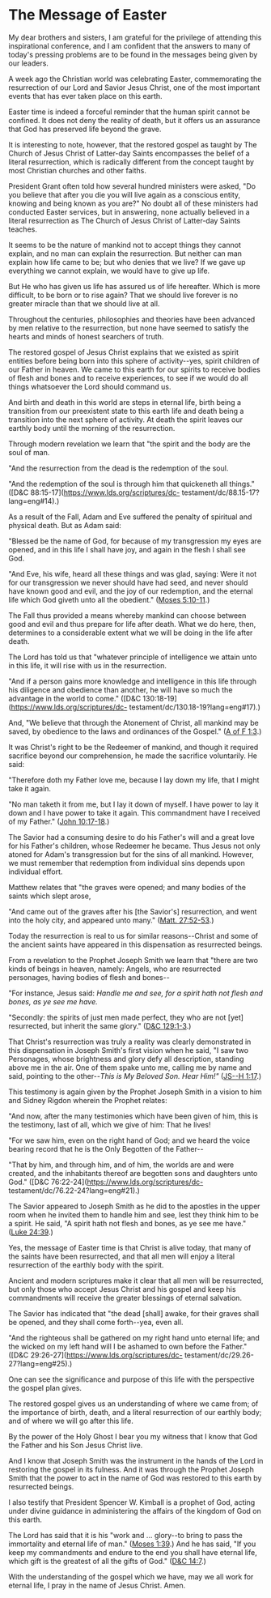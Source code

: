 # The Message of Easter

My dear brothers and sisters, I am grateful for the privilege of attending
this inspirational conference, and I am confident that the answers to many of
today's pressing problems are to be found in the messages being given by our
leaders.

A week ago the Christian world was celebrating Easter, commemorating the
resurrection of our Lord and Savior Jesus Christ, one of the most important
events that has ever taken place on this earth.

Easter time is indeed a forceful reminder that the human spirit cannot be
confined. It does not deny the reality of death, but it offers us an assurance
that God has preserved life beyond the grave.

It is interesting to note, however, that the restored gospel as taught by The
Church of Jesus Christ of Latter-day Saints encompasses the belief of a
literal resurrection, which is radically different from the concept taught by
most Christian churches and other faiths.

President Grant often told how several hundred ministers were asked, "Do you
believe that after you die you will live again as a conscious entity, knowing
and being known as you are?" No doubt all of these ministers had conducted
Easter services, but in answering, none actually believed in a literal
resurrection as The Church of Jesus Christ of Latter-day Saints teaches.

It seems to be the nature of mankind not to accept things they cannot explain,
and no man can explain the resurrection. But neither can man explain how life
came to be; but who denies that we live? If we gave up everything we cannot
explain, we would have to give up life.

But He who has given us life has assured us of life hereafter. Which is more
difficult, to be born or to rise again? That we should live forever is no
greater miracle than that we should live at all.

Throughout the centuries, philosophies and theories have been advanced by men
relative to the resurrection, but none have seemed to satisfy the hearts and
minds of honest searchers of truth.

The restored gospel of Jesus Christ explains that we existed as spirit
entities before being born into this sphere of activity--yes, spirit children
of our Father in heaven. We came to this earth for our spirits to receive
bodies of flesh and bones and to receive experiences, to see if we would do
all things whatsoever the Lord should command us.

And birth and death in this world are steps in eternal life, birth being a
transition from our preexistent state to this earth life and death being a
transition into the next sphere of activity. At death the spirit leaves our
earthly body until the morning of the resurrection.

Through modern revelation we learn that "the spirit and the body are the soul
of man.

"And the resurrection from the dead is the redemption of the soul.

"And the redemption of the soul is through him that quickeneth all things."
([D&amp;C 88:15-17](https://www.lds.org/scriptures/dc-
testament/dc/88.15-17?lang=eng#14).)

As a result of the Fall, Adam and Eve suffered the penalty of spiritual and
physical death. But as Adam said:

"Blessed be the name of God, for because of my transgression my eyes are
opened, and in this life I shall have joy, and again in the flesh I shall see
God.

"And Eve, his wife, heard all these things and was glad, saying: Were it not
for our transgression we never should have had seed, and never should have
known good and evil, and the joy of our redemption, and the eternal life which
God giveth unto all the obedient." ([Moses
5:10-11](https://www.lds.org/scriptures/pgp/moses/5.10-11?lang=eng#9).)

The Fall thus provided a means whereby mankind can choose between good and
evil and thus prepare for life after death. What we do here, then, determines
to a considerable extent what we will be doing in the life after death.

The Lord has told us that "whatever principle of intelligence we attain unto
in this life, it will rise with us in the resurrection.

"And if a person gains more knowledge and intelligence in this life through
his diligence and obedience than another, he will have so much the advantage
in the world to come." ([D&amp;C 130:18-19](https://www.lds.org/scriptures/dc-
testament/dc/130.18-19?lang=eng#17).)

And, "We believe that through the Atonement of Christ, all mankind may be
saved, by obedience to the laws and ordinances of the Gospel." ([A of F
1:3](https://www.lds.org/scriptures/pgp/a-of-f/1.3?lang=eng#2).)

It was Christ's right to be the Redeemer of mankind, and though it required
sacrifice beyond our comprehension, he made the sacrifice voluntarily. He
said:

"Therefore doth my Father love me, because I lay down my life, that I might
take it again.

"No man taketh it from me, but I lay it down of myself. I have power to lay it
down and I have power to take it again. This commandment have I received of my
Father." ([John
10:17-18](https://www.lds.org/scriptures/nt/john/10.17-18?lang=eng#16).)

The Savior had a consuming desire to do his Father's will and a great love for
his Father's children, whose Redeemer he became. Thus Jesus not only atoned
for Adam's transgression but for the sins of all mankind. However, we must
remember that redemption from individual sins depends upon individual effort.

Matthew relates that "the graves were opened; and many bodies of the saints
which slept arose,

"And came out of the graves after his [the Savior's] resurrection, and went
into the holy city, and appeared unto many." ([Matt.
27:52-53](https://www.lds.org/scriptures/nt/matt/27.52-53?lang=eng#51).)

Today the resurrection is real to us for similar reasons--Christ and some of
the ancient saints have appeared in this dispensation as resurrected beings.

From a revelation to the Prophet Joseph Smith we learn that "there are two
kinds of beings in heaven, namely: Angels, who are resurrected personages,
having bodies of flesh and bones--

"For instance, Jesus said: _Handle me and see, for a spirit hath not flesh and
bones, as ye see me have._

"Secondly: the spirits of just men made perfect, they who are not [yet]
resurrected, but inherit the same glory." ([D&amp;C
129:1-3](https://www.lds.org/scriptures/dc-testament/dc/129.1-3?lang=eng#0).)

That Christ's resurrection was truly a reality was clearly demonstrated in
this dispensation in Joseph Smith's first vision when he said, "I saw two
Personages, whose brightness and glory defy all description, standing above me
in the air. One of them spake unto me, calling me by name and said, pointing
to the other--_This is My Beloved Son. Hear Him!"_ ([JS--H
1:17](https://www.lds.org/scriptures/pgp/js-h/1.17?lang=eng#16).)

This testimony is again given by the Prophet Joseph Smith in a vision to him
and Sidney Rigdon wherein the Prophet relates:

"And now, after the many testimonies which have been given of him, this is the
testimony, last of all, which we give of him: That he lives!

"For we saw him, even on the right hand of God; and we heard the voice bearing
record that he is the Only Begotten of the Father--

"That by him, and through him, and of him, the worlds are and were created,
and the inhabitants thereof are begotten sons and daughters unto God."
([D&amp;C 76:22-24](https://www.lds.org/scriptures/dc-
testament/dc/76.22-24?lang=eng#21).)

The Savior appeared to Joseph Smith as he did to the apostles in the upper
room when he invited them to handle him and see, lest they think him to be a
spirit. He said, "A spirit hath not flesh and bones, as ye see me have."
([Luke 24:39](https://www.lds.org/scriptures/nt/luke/24.39?lang=eng#38).)

Yes, the message of Easter time is that Christ is alive today, that many of
the saints have been resurrected, and that all men will enjoy a literal
resurrection of the earthly body with the spirit.

Ancient and modern scriptures make it clear that all men will be resurrected,
but only those who accept Jesus Christ and his gospel and keep his
commandments will receive the greater blessings of eternal salvation.

The Savior has indicated that "the dead [shall] awake, for their graves shall
be opened, and they shall come forth--yea, even all.

"And the righteous shall be gathered on my right hand unto eternal life; and
the wicked on my left hand will I be ashamed to own before the Father."
([D&amp;C 29:26-27](https://www.lds.org/scriptures/dc-
testament/dc/29.26-27?lang=eng#25).)

One can see the significance and purpose of this life with the perspective the
gospel plan gives.

The restored gospel gives us an understanding of where we came from; of the
importance of birth, death, and a literal resurrection of our earthly body;
and of where we will go after this life.

By the power of the Holy Ghost I bear you my witness that I know that God the
Father and his Son Jesus Christ live.

And I know that Joseph Smith was the instrument in the hands of the Lord in
restoring the gospel in its fulness. And it was through the Prophet Joseph
Smith that the power to act in the name of God was restored to this earth by
resurrected beings.

I also testify that President Spencer W. Kimball is a prophet of God, acting
under divine guidance in administering the affairs of the kingdom of God on
this earth.

The Lord has said that it is his "work and ... glory--to bring to pass the
immortality and eternal life of man." ([Moses
1:39](https://www.lds.org/scriptures/pgp/moses/1.39?lang=eng#38).) And he has
said, "If you keep my commandments and endure to the end you shall have
eternal life, which gift is the greatest of all the gifts of God." ([D&amp;C
14:7](https://www.lds.org/scriptures/dc-testament/dc/14.7?lang=eng#6).)

With the understanding of the gospel which we have, may we all work for
eternal life, I pray in the name of Jesus Christ. Amen.

